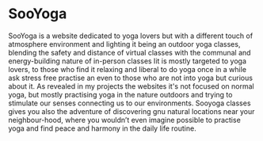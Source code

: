 # SooYoga

SooYoga is a website dedicated to yoga lovers but with a different touch of atmosphere environment and lighting it being an outdoor yoga classes, blending the safety and distance of virtual classes with the communal and energy-building nature of in-person classes
Iit is mostly targeted to yoga lovers, to those who find it relaxing and liberal to do yoga once in a while ask stress free practise an even to those who are not into yoga but curious about it. As revealed in my projects the websites it's not focused on normal yoga, but mostly practising yoga in the nature outdoors and trying to stimulate our senses connecting us to our environments.
Sooyoga classes gives you also the adventure of discovering gnu natural locations near your neighbour-hood, where you wouldn’t even imagine possible to practise yoga and find peace and harmony in the daily life routine.







